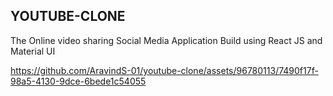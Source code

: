 ## YOUTUBE-CLONE
The Online video sharing Social Media Application Build using React JS and Material UI


https://github.com/AravindS-01/youtube-clone/assets/96780113/7490f17f-98a5-4130-9dce-6bede1c54055

